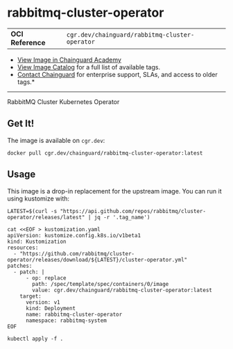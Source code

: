<!--monopod:start-->
# rabbitmq-cluster-operator
| | |
| - | - |
| **OCI Reference** | `cgr.dev/chainguard/rabbitmq-cluster-operator` |


* [View Image in Chainguard Academy](https://edu.chainguard.dev/chainguard/chainguard-images/reference/rabbitmq-cluster-operator/overview/)
* [View Image Catalog](https://console.enforce.dev/images/catalog) for a full list of available tags.
* [Contact Chainguard](https://www.chainguard.dev/chainguard-images) for enterprise support, SLAs, and access to older tags.*

---
<!--monopod:end-->

<!--overview:start-->
RabbitMQ Cluster Kubernetes Operator
<!--overview:end-->

<!--getting:start-->
## Get It!
The image is available on `cgr.dev`:

```
docker pull cgr.dev/chainguard/rabbitmq-cluster-operator:latest
```
<!--getting:end-->

<!--body:start-->
## Usage

This image is a drop-in replacement for the upstream image.
You can run it using kustomize with:

```shell
LATEST=$(curl -s "https://api.github.com/repos/rabbitmq/cluster-operator/releases/latest" | jq -r '.tag_name')

cat <<EOF > kustomization.yaml
apiVersion: kustomize.config.k8s.io/v1beta1
kind: Kustomization
resources:
  - "https://github.com/rabbitmq/cluster-operator/releases/download/${LATEST}/cluster-operator.yml"
patches:
  - patch: |
      - op: replace
        path: /spec/template/spec/containers/0/image
        value: cgr.dev/chainguard/rabbitmq-cluster-operator:latest
    target:
      version: v1
      kind: Deployment
      name: rabbitmq-cluster-operator
      namespace: rabbitmq-system
EOF

kubectl apply -f .
```
<!--body:end-->

